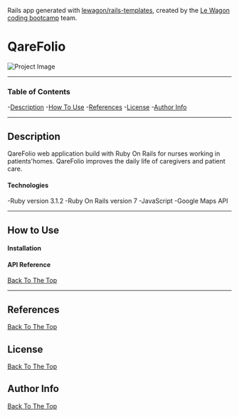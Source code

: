 Rails app generated with [lewagon/rails-templates](https://github.com/lewagon/rails-templates), created by the [Le Wagon coding bootcamp](https://www.lewagon.com) team.

# QareFolio
![Project Image](/assets/images/photo_accueil.png)

---

### Table of Contents

-[Description](#description)
-[How To Use](#how-to-use)
-[References](#references)
-[License](#license)
-[Author Info](#author-info)

---

## Description
QareFolio web application build with Ruby On Rails for nurses working in patients'homes. QareFolio improves the daily life of caregivers and patient care.

#### Technologies

-Ruby version 3.1.2
-Ruby On Rails version 7
-JavaScript
-Google Maps API

---

## How to Use

#### Installation



#### API Reference


[Back To The Top](#QareFolio)

---

## References


[Back To The Top](#QareFolio)

## License
[Back To The Top](#QareFolio)

## Author Info



[Back To The Top](#QareFolio)
